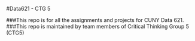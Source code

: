 #Data621 - CTG 5

###This repo is for all the assignments and projects for CUNY Data 621. 
###This repo is maintained by team members of Critical Thinking Group 5 (CTG5)
